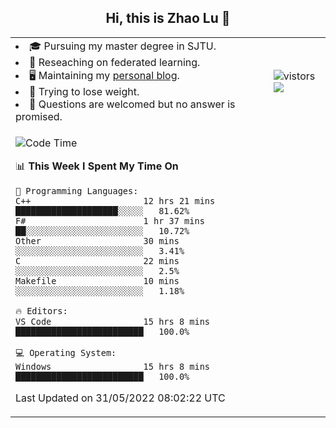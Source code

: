 <h2 align="center"> Hi, this is Zhao Lu 👋</h2>

<table style="overflow:hidden;">
    <tr> 
        <td>
            <li>🎓 Pursuing my master degree in SJTU.</li>
            <li>🌱 Reseaching on federated learning.</li>
            <li>🖥️ Maintaining my <a href="https://ifarewell.xyz">personal blog</a>.</li>
            <li>💪 Trying to lose weight.</li>
            <li>💬 Questions are welcomed but no answer is promised.</li> 
        </td>
        <td>
            <img src="https://visitor-badge.glitch.me/badge?page_id=ifarewell" alt="vistors" />
        <br>
          <img src="https://github-readme-stats.vercel.app/api?username=ifarewell&theme=graywhite&hide=prs,contribs&show_icons=true&hide_border=true&icon_color=CE1D2D&text_color=718096&bg_color=ffffff&hide_title=true" />
        </td>
    </tr>
    <tr>
        <td colspan="2">
            
<!--START_SECTION:waka-->
![Code Time](http://img.shields.io/badge/Code%20Time-173%20hrs%2041%20mins-blue)

📊 **This Week I Spent My Time On** 

```text
💬 Programming Languages: 
C++                      12 hrs 21 mins      ████████████████████░░░░░   81.62% 
F#                       1 hr 37 mins        ██░░░░░░░░░░░░░░░░░░░░░░░   10.72% 
Other                    30 mins             ░░░░░░░░░░░░░░░░░░░░░░░░░   3.41% 
C                        22 mins             ░░░░░░░░░░░░░░░░░░░░░░░░░   2.5% 
Makefile                 10 mins             ░░░░░░░░░░░░░░░░░░░░░░░░░   1.18%

🔥 Editors: 
VS Code                  15 hrs 8 mins       █████████████████████████   100.0%

💻 Operating System: 
Windows                  15 hrs 8 mins       █████████████████████████   100.0%

```


 Last Updated on 31/05/2022 08:02:22 UTC
<!--END_SECTION:waka-->
            
</td></tr>
</table>

